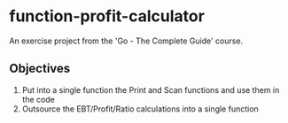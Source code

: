 # function-profit-calculator
An exercise project from the 'Go - The Complete Guide' course.

## Objectives
1. Put into a single function the Print and Scan functions and use them in the code
2. Outsource the EBT/Profit/Ratio calculations into a single function